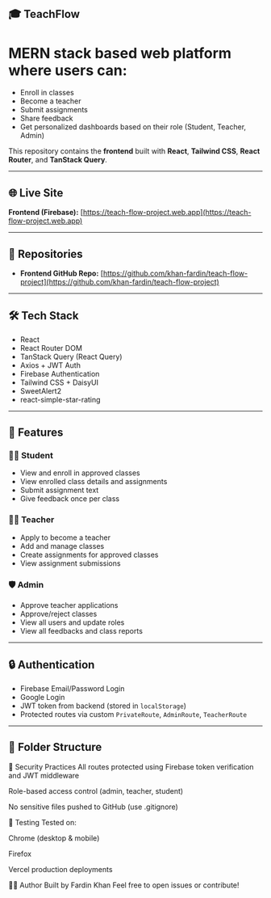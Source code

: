 ## 🎓 TeachFlow 
# MERN stack based web platform where users can:
- Enroll in classes
- Become a teacher
- Submit assignments
- Share feedback
- Get personalized dashboards based on their role (Student, Teacher, Admin)

This repository contains the **frontend** built with **React**, **Tailwind CSS**, **React Router**, and **TanStack Query**.

---

## 🌐 Live Site

**Frontend (Firebase):** [https://teach-flow-project.web.app](https://teach-flow-project.web.app)

---
## 📂 Repositories

- **Frontend GitHub Repo:** [https://github.com/khan-fardin/teach-flow-project](https://github.com/khan-fardin/teach-flow-project)

---

## 🛠️ Tech Stack

- React
- React Router DOM
- TanStack Query (React Query)
- Axios + JWT Auth
- Firebase Authentication
- Tailwind CSS + DaisyUI
- SweetAlert2
- react-simple-star-rating

---

## 🚀 Features

### 👨‍🎓 Student
- View and enroll in approved classes
- View enrolled class details and assignments
- Submit assignment text
- Give feedback once per class

### 👩‍🏫 Teacher
- Apply to become a teacher
- Add and manage classes
- Create assignments for approved classes
- View assignment submissions

### 🛡️ Admin
- Approve teacher applications
- Approve/reject classes
- View all users and update roles
- View all feedbacks and class reports

---

## 🔒 Authentication

- Firebase Email/Password Login
- Google Login
- JWT token from backend (stored in `localStorage`)
- Protected routes via custom `PrivateRoute`, `AdminRoute`, `TeacherRoute`

---

## 📁 Folder Structure



🔐 Security Practices
All routes protected using Firebase token verification and JWT middleware

Role-based access control (admin, teacher, student)

No sensitive files pushed to GitHub (use .gitignore)

🧪 Testing
Tested on:

Chrome (desktop & mobile)

Firefox

Vercel production deployments

👨‍💻 Author
Built by Fardin Khan
Feel free to open issues or contribute!